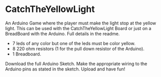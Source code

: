 # CatchTheYellowLight
An Arduino Game where the player must make the light stop at the yellow light. This can be used with the CatchTheYellowLight Board or just on a BreadBoard with the Arduino. Full details in the readme. 

* 7 leds of any color but one of the leds must be color yellow. 
* 8 220 ohm resistors (1 for the pull down resistor of the Arduino).
* 1 Breadboard.

Download the full Arduino Sketch. Make the appropriate wiring to the Arduino pins as stated in the sketch.
Upload and have fun!
